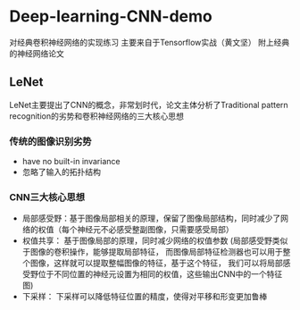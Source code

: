 # Deep-learning-CNN-demo
对经典卷积神经网络的实现练习
主要来自于Tensorflow实战（黄文坚）
附上经典的神经网络论文


## LeNet
LeNet主要提出了CNN的概念，非常划时代，论文主体分析了Traditional pattern recognition的劣势和卷积神经网络的三大核心思想
### 传统的图像识别劣势
* have no built-in invariance
* 忽略了输入的拓扑结构
### CNN三大核心思想
* 局部感受野：基于图像局部相关的原理，保留了图像局部结构，同时减少了网络的权值（每个神经元不必感受整副图像，只需要感受局部）
* 权值共享： 基于图像局部的原理，同时减少网络的权值参数
(局部感受野类似于图像的卷积操作，能够提取局部特征，
而图像局部特征检测器也可以用于整个图像，这样就可以提取整幅图像的特征，基于这个特征，
我们可以将局部感受野位于不同位置的神经元设置为相同的权值，这些输出CNN中的一个特征图)
* 下采样： 下采样可以降低特征位置的精度，使得对平移和形变更加鲁棒
